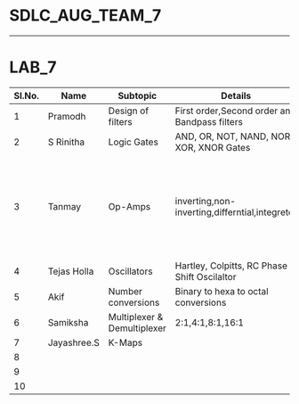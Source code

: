 # SDLC_AUG_TEAM_7
-----------------------------------------------------------------------------------------------------------------------------------------------------------------------------------

# LAB_7
Sl.No.| Name| Subtopic| Details|features|
------|-----|---------|--------|--------|
1|Pramodh|Design of filters|First order,Second order and Bandpass filters|
2|S Rinitha|Logic Gates|AND, OR, NOT, NAND, NOR, XOR, XNOR Gates|
3|Tanmay|Op-Amps|inverting,non-inverting,differntial,integretor|Just to check Wheteher the given parameter forms the given Amplifier or Not.
4|Tejas Holla| Oscillators| Hartley, Colpitts, RC Phase Shift Oscilaltor| 
5|Akif | Number conversions| Binary to hexa to octal conversions|
6|Samiksha | Multiplexer & Demultiplexer| 2:1,4:1,8:1,16:1|
7|Jayashree.S | K-Maps | 
8|
9|
10|
